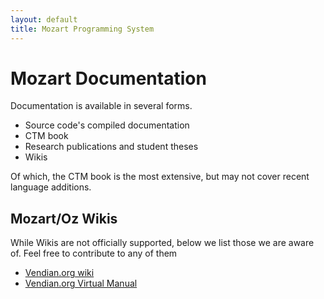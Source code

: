 ```yaml
---
layout: default
title: Mozart Programming System
---
```


# Mozart Documentation

Documentation is available in several forms.

* Source code's compiled documentation
* CTM book
* Research publications and student theses
* Wikis

Of which, the CTM book is the most extensive, but may not cover recent
language additions.

## Mozart/Oz Wikis

While Wikis are not officially supported, below we list those we are aware of.
Feel free to contribute to any of them

- [Vendian.org wiki](http://www.vendian.org/oz/wiki/)
- [Vendian.org Virtual Manual](http://www.vendian.org/oz/wiki/index.cgi?VirtualManual)
